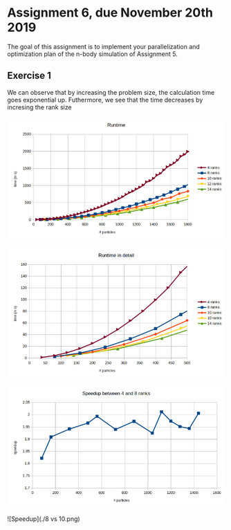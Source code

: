 # Assignment 6, due November 20th 2019

The goal of this assignment is to implement your parallelization and optimization plan of the n-body simulation of Assignment 5.

## Exercise 1

We can observe that by increasing the problem size, the calculation time goes exponential up.
Futhermore, we see that the time decreases by incresing the rank size

![Runtime](./runtime.png)

![RuntimeDetail](./runtimeDetail.png)

![Speedup](./speedup.png)

![Speedup](./8 vs 10.png)
